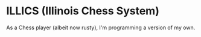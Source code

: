 ILLICS (Illinois Chess System)
=====

As a Chess player (albeit now rusty), I'm programming a version of my own. 
